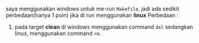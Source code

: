 saya menggunakan windows untuk me-run `Makefile`, jadi ada sedikit perbedaan(hanya 1 poin) jika di run menggunakan **linux**
Perbedaan :
1. pada target **clean**
    di windows menggunakan command `del` sedangkan linux, menggunakan command `rm`.
